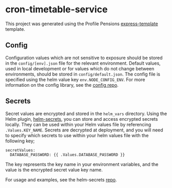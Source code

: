 # cron-timetable-service

This project was generated using the Profile Pensions [express-template](https://github.com/ProfilePensions/express-template) template.

## Config

Configuration values which are not sensitive to exposure should be stored in the `config/[env].json` file for the relevant environment. Default values, used in local development or for values which do not change between environments, should be stored in `config/default.json`. The config file is specified using the helm value key `env.NODE_CONFIG_ENV`. For more information on the config library, see the [config repo](https://github.com/lorenwest/node-config).

## Secrets

Secret values are encrypted and stored in the `helm_vars` directory. Using the Helm plugin, [helm-secrets](https://github.com/futuresimple/helm-secrets), you can store and access encrypted secrets locally. They can be used within your Helm values file by referencing `.Values.KEY_NAME`. Secrets are decrypted at deployment, and you will need to specify which secrets to use within your helm values file with the following key;

```
secretValues:
  DATABASE_PASSWORD: {{ .Values.DATABASE_PASSWORD }}
```

The key represents the key name in your environment variables, and the value is the encrypted secret value key name.

For usage and examples, see the helm-secrets [repo](https://github.com/futuresimple/helm-secrets).